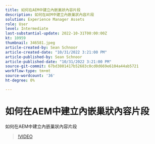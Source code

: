 ```yaml
---
title: 如何在AEM中建立內嵌巢狀內容片段
description: 如何在AEM中建立內嵌巢狀內容片段
solution: Experience Manager Assets
role: User
level: Intermediate
last-substantial-update: 2022-10-31T00:00:00Z
kt: 10959
thumbnail: 346581.jpeg
article-created-by: Sean Schnoor
article-created-date: "10/31/2022 3:21:00 PM"
article-published-by: Sean Schnoor
article-published-date: "10/31/2022 3:21:00 PM"
source-git-commit: 67bd3801417b52683c0cd0d669e6104a44ab5721
workflow-type: tm+mt
source-wordcount: '36'
ht-degree: 0%

---
```



# 如何在AEM中建立內嵌巢狀內容片段

如何在AEM中建立內嵌巢狀內容片段

>[!VIDEO](https://video.tv.adobe.com/v/346581/?quality=12&learn=on)
